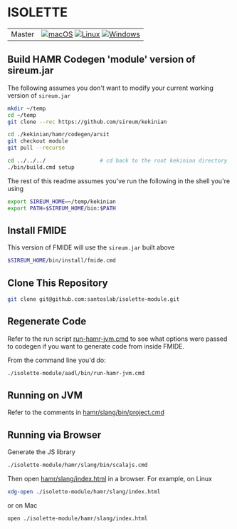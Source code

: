 # ISOLETTE

<table>
<tr><td>Master</td>
<td> 
  <a href="https://github.com/santoslab/isolette-module/actions/workflows/CI-macOS.yml?query=branch%3Amaster">
  <img src="https://github.com/santoslab/isolette-module/actions/workflows/CI-macOS.yml/badge.svg" alt="macOS"></a>
  <a href="https://github.com/santoslab/isolette-module/actions/workflows/CI-linux.yml?query=branch%3Amaster">
  <img src="https://github.com/santoslab/isolette-module/actions/workflows/CI-linux.yml/badge.svg" alt="Linux"></a>
  <a href="https://github.com/santoslab/isolette-module/actions/workflows/CI-windows.yml?query=branch%3Amaster">
  <img src="https://github.com/santoslab/isolette-module/actions/workflows/CI-windows.yml/badge.svg" alt="Windows"></a>
</tr></table>

## Build HAMR Codegen 'module' version of sireum.jar

The following assumes you don't want to modify your current working version of ``sireum.jar``

```bash
mkdir ~/temp
cd ~/temp
git clone --rec https://github.com/sireum/kekinian

cd ./kekinian/hamr/codegen/arsit
git checkout module
git pull --recurse

cd ../../../                 # cd back to the root kekinian directory
./bin/build.cmd setup
```

The rest of this readme assumes you've run the following in the shell you're using

```bash
export SIREUM_HOME=~/temp/kekinian
export PATH=$SIREUM_HOME/bin:$PATH
```

## Install FMIDE 

This version of FMIDE will use the ``sireum.jar`` built above

```bash
$SIREUM_HOME/bin/install/fmide.cmd
```

##  Clone This Repository

```bash
git clone git@github.com:santoslab/isolette-module.git
```

## Regenerate Code

Refer to the run script
[run-hamr-jvm.cmd](aadl/bin/run-hamr-jvm.cmd)
to see what options were passed to codegen if you want to generate code from inside FMIDE.  

From the command line you'd do:

```bash
./isolette-module/aadl/bin/run-hamr-jvm.cmd
```

## Running on JVM

Refer to the comments in [hamr/slang/bin/project.cmd](hamr/slang/bin/project.cmd)

## Running via Browser

Generate the JS library

```bash
./isolette-module/hamr/slang/bin/scalajs.cmd
```

Then open [hamr/slang/index.html](hamr/slang/index.html) in a browser.  For example, on Linux

```bash
xdg-open ./isolette-module/hamr/slang/index.html
```

or on Mac

```bash
open ./isolette-module/hamr/slang/index.html
```
